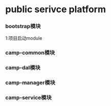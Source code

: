 public serivce platform
========

### bootstrap模块
1:项目启动module

### camp-common模块

### camp-dal模块

### camp-manager模块

### camp-service模块

